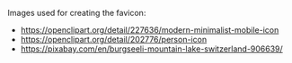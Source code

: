 Images used for creating the favicon:
* https://openclipart.org/detail/227636/modern-minimalist-mobile-icon
* https://openclipart.org/detail/202776/person-icon
* https://pixabay.com/en/burgseeli-mountain-lake-switzerland-906639/